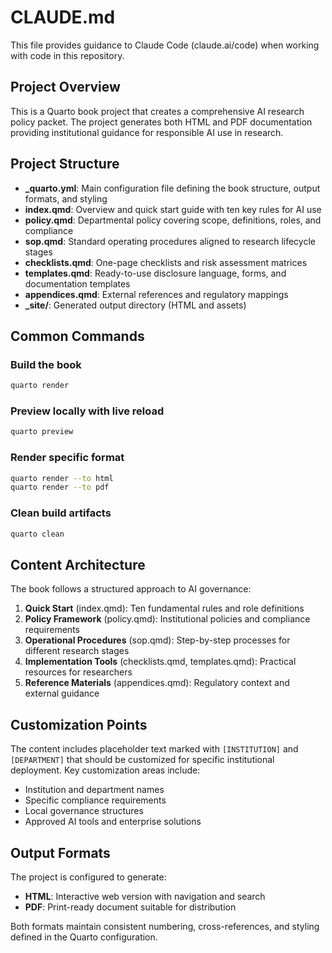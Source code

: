 # CLAUDE.md

This file provides guidance to Claude Code (claude.ai/code) when working with code in this repository.

## Project Overview

This is a Quarto book project that creates a comprehensive AI research policy packet. The project generates both HTML and PDF documentation providing institutional guidance for responsible AI use in research.

## Project Structure

- **_quarto.yml**: Main configuration file defining the book structure, output formats, and styling
- **index.qmd**: Overview and quick start guide with ten key rules for AI use
- **policy.qmd**: Departmental policy covering scope, definitions, roles, and compliance
- **sop.qmd**: Standard operating procedures aligned to research lifecycle stages
- **checklists.qmd**: One-page checklists and risk assessment matrices
- **templates.qmd**: Ready-to-use disclosure language, forms, and documentation templates
- **appendices.qmd**: External references and regulatory mappings
- **_site/**: Generated output directory (HTML and assets)

## Common Commands

### Build the book
```bash
quarto render
```

### Preview locally with live reload
```bash
quarto preview
```

### Render specific format
```bash
quarto render --to html
quarto render --to pdf
```

### Clean build artifacts
```bash
quarto clean
```

## Content Architecture

The book follows a structured approach to AI governance:

1. **Quick Start** (index.qmd): Ten fundamental rules and role definitions
2. **Policy Framework** (policy.qmd): Institutional policies and compliance requirements
3. **Operational Procedures** (sop.qmd): Step-by-step processes for different research stages
4. **Implementation Tools** (checklists.qmd, templates.qmd): Practical resources for researchers
5. **Reference Materials** (appendices.qmd): Regulatory context and external guidance

## Customization Points

The content includes placeholder text marked with `[INSTITUTION]` and `[DEPARTMENT]` that should be customized for specific institutional deployment. Key customization areas include:

- Institution and department names
- Specific compliance requirements
- Local governance structures
- Approved AI tools and enterprise solutions

## Output Formats

The project is configured to generate:
- **HTML**: Interactive web version with navigation and search
- **PDF**: Print-ready document suitable for distribution

Both formats maintain consistent numbering, cross-references, and styling defined in the Quarto configuration.